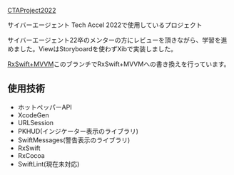 [CTAProject2022](https://github.com/Mayachiu/CTAProject2022)

サイバーエージェント Tech Accel 2022で使用しているプロジェクト

サイバーエージェント22卒のメンターの方にレビューを頂きながら、学習を進めました。ViewはStoryboardを使わずXibで実装しました。

[RxSwift+MVVM](https://github.com/Mayachiu/CTAProject2022/tree/task1/MVVM)このブランチでRxSwift+MVVMへの書き換えを行っています。

## 使用技術
- ホットペッパーAPI
- XcodeGen
- URLSession
- PKHUD(インジケーター表示のライブラリ)
- SwiftMessages(警告表示のライブラリ)
- RxSwift
- RxCocoa
- SwiftLint(現在未対応)
